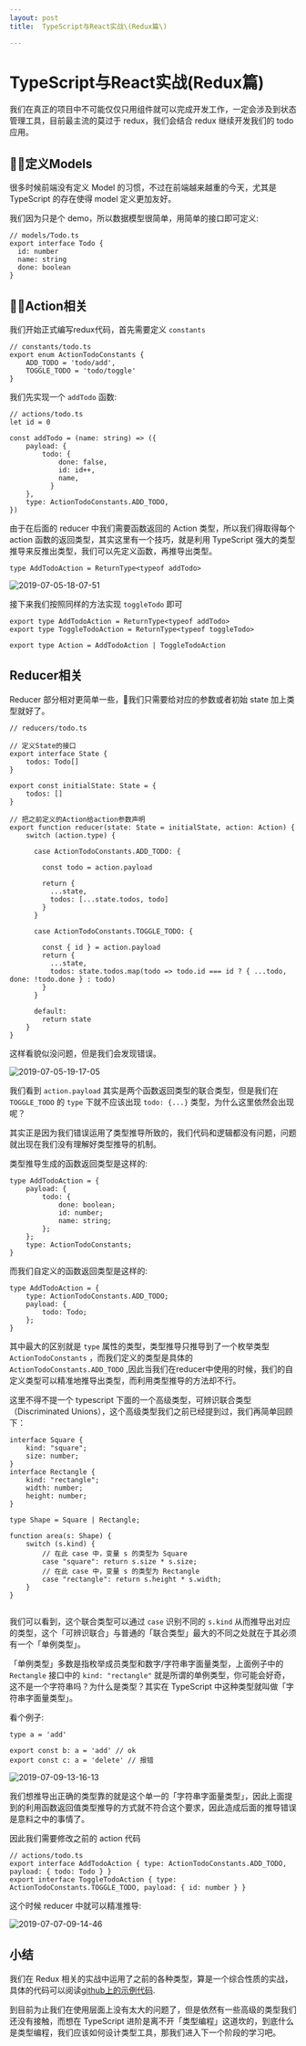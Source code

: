 ```yaml
---
layout: post
title:  TypeScript与React实战\(Redux篇\)

---
```



# TypeScript与React实战\(Redux篇\)

我们在真正的项目中不可能仅仅只用组件就可以完成开发工作，一定会涉及到状态管理工具，目前最主流的莫过于 redux，我们会结合 redux 继续开发我们的 todo 应用。

## 定义Models

很多时候前端没有定义 Model 的习惯，不过在前端越来越重的今天，尤其是 TypeScript 的存在使得 model 定义更加友好。

我们因为只是个 demo，所以数据模型很简单，用简单的接口即可定义:

```
// models/Todo.ts
export interface Todo {
  id: number
  name: string
  done: boolean
}

```

## Action相关

我们开始正式编写redux代码，首先需要定义 `constants`

```
// constants/todo.ts
export enum ActionTodoConstants {
    ADD_TODO = 'todo/add',
    TOGGLE_TODO = 'todo/toggle'
}

```

我们先实现一个 `addTodo` 函数:

```
// actions/todo.ts
let id = 0

const addTodo = (name: string) => ({
    payload: {
        todo: {
            done: false,
            id: id++,
            name,
          }
    },
    type: ActionTodoConstants.ADD_TODO,
})

```

由于在后面的 reducer 中我们需要函数返回的 Action 类型，所以我们得取得每个 action 函数的返回类型，其实这里有一个技巧，就是利用 TypeScript 强大的类型推导来反推出类型，我们可以先定义函数，再推导出类型。

```
type AddTodoAction = ReturnType<typeof addTodo>

```

![2019-07-05-18-07-51](https://user-gold-cdn.xitu.io/2019/10/11/16dbb13cfda1c8da?w=463&h=304&f=png&s=34894)

接下来我们按照同样的方法实现 `toggleTodo` 即可

```
export type AddTodoAction = ReturnType<typeof addTodo>
export type ToggleTodoAction = ReturnType<typeof toggleTodo>

export type Action = AddTodoAction | ToggleTodoAction

```

## Reducer相关

Reducer 部分相对更简单一些，我们只需要给对应的参数或者初始 state 加上类型就好了。

```
// reducers/todo.ts

// 定义State的接口
export interface State {
    todos: Todo[]
}

export const initialState: State = {
    todos: []
}

// 把之前定义的Action给action参数声明
export function reducer(state: State = initialState, action: Action) {
    switch (action.type) {

      case ActionTodoConstants.ADD_TODO: {

        const todo = action.payload

        return {
          ...state,
          todos: [...state.todos, todo]
        }
      }

      case ActionTodoConstants.TOGGLE_TODO: {

        const { id } = action.payload
        return {
          ...state,
          todos: state.todos.map(todo => todo.id === id ? { ...todo, done: !todo.done } : todo)
        }
      }

      default:
        return state
    }
}

```

这样看貌似没问题，但是我们会发现错误。

![2019-07-05-19-17-05](https://user-gold-cdn.xitu.io/2019/10/11/16dbb13cfdde82cd?w=611&h=282&f=png&s=42715)

我们看到 `action.payload` 其实是两个函数返回类型的联合类型，但是我们在 `TOGGLE_TODO` 的 `type` 下就不应该出现 `todo: {...}` 类型，为什么这里依然会出现呢？

其实正是因为我们错误运用了类型推导所致的，我们代码和逻辑都没有问题，问题就出现在我们没有理解好类型推导的机制。

类型推导生成的函数返回类型是这样的:

```
type AddTodoAction = {
    payload: {
        todo: {
            done: boolean;
            id: number;
            name: string;
        };
    };
    type: ActionTodoConstants;
}

```

而我们自定义的函数返回类型是这样的:

```
type AddTodoAction = {
    type: ActionTodoConstants.ADD_TODO;
    payload: {
        todo: Todo;
    };
}

```

其中最大的区别就是 `type` 属性的类型，类型推导只推导到了一个枚举类型 `ActionTodoConstants` ，而我们定义的类型是具体的 `ActionTodoConstants.ADD_TODO` ,因此当我们在reducer中使用的时候，我们的自定义类型可以精准地推导出类型，而利用类型推导的方法却不行。

这里不得不提一个 typescript 下面的一个高级类型，可辨识联合类型（Discriminated Unions），这个高级类型我们之前已经提到过，我们再简单回顾下：

```
interface Square {
    kind: "square";
    size: number;
}
interface Rectangle {
    kind: "rectangle";
    width: number;
    height: number;
}

type Shape = Square | Rectangle;

function area(s: Shape) {
    switch (s.kind) {
        // 在此 case 中，变量 s 的类型为 Square
        case "square": return s.size * s.size;
        // 在此 case 中，变量 s 的类型为 Rectangle
        case "rectangle": return s.height * s.width;
    }
}


```

我们可以看到，这个联合类型可以通过 `case` 识别不同的 `s.kind` 从而推导出对应的类型，这个「可辨识联合」与普通的「联合类型」最大的不同之处就在于其必须有一个「单例类型」。

「单例类型」多数是指枚举成员类型和数字/字符串字面量类型，上面例子中的 `Rectangle` 接口中的 `kind: "rectangle"` 就是所谓的单例类型，你可能会好奇，这不是一个字符串吗？为什么是类型？其实在 TypeScript 中这种类型就叫做「字符串字面量类型」。

看个例子:

```
type a = 'add'

export const b: a = 'add' // ok
export const c: a = 'delete' // 报错

```

![2019-07-09-13-16-13](https://user-gold-cdn.xitu.io/2019/10/11/16dbb13cfdef2f6c?w=558&h=132&f=png&s=24602)

我们想推导出正确的类型靠的就是这个单一的「字符串字面量类型」，因此上面提到的利用函数返回值类型推导的方式就不符合这个要求，因此造成后面的推导错误是意料之中的事情了。

因此我们需要修改之前的 action 代码

```
// actions/todo.ts
export interface AddTodoAction { type: ActionTodoConstants.ADD_TODO, payload: { todo: Todo } }
export interface ToggleTodoAction { type: ActionTodoConstants.TOGGLE_TODO, payload: { id: number } }

```

这个时候 reducer 中就可以精准推导:

![2019-07-07-09-14-46](https://user-gold-cdn.xitu.io/2019/10/11/16dbb13cfdf384d9?w=604&h=223&f=png&s=32215)

## 小结

我们在 Redux 相关的实战中运用了之前的各种类型，算是一个综合性质的实战，具体的代码可以阅读[github上的示例代码](https://github.com/xiaomuzhu/ts-start/tree/master/src/redux).

到目前为止我们在使用层面上没有太大的问题了，但是依然有一些高级的类型我们还没有接触，而想在 TypeScript 进阶是离不开「类型编程」这道坎的，到底什么是类型编程，我们应该如何设计类型工具，那我们进入下一个阶段的学习吧。